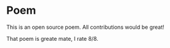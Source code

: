 # Poem
This is an open source poem. All contributions would be great!

That poem is greate mate, I rate 8/8.
